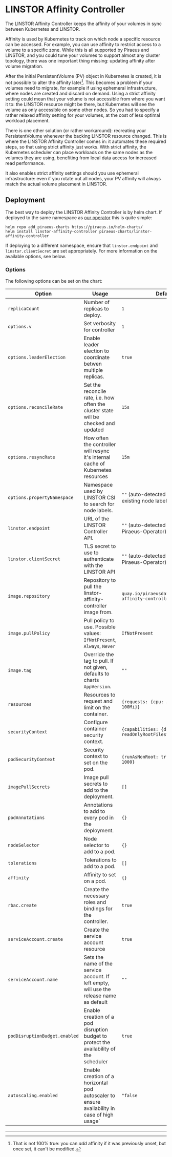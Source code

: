 # LINSTOR Affinity Controller

The LINSTOR Affinity Controller keeps the affinity of your volumes in sync between Kubernetes and LINSTOR.

Affinity is used by Kubernetes to track on which node a specific resource can be accessed. For example, you can use
affinity to restrict access to a volume to a specific zone. While this is all supported by Piraeus and LINSTOR, and you
could tune your volumes to support almost any cluster topology, there was one important thing missing: updating affinity
after volume migration.

After the initial PersistentVolume (PV) object in Kubernetes is created, it is not possible to alter the affinity
later[^1]. This becomes a problem if your volumes need to migrate, for example if using ephemeral infrastructure, where
nodes are created and discard on demand. Using a strict affinity setting could mean that your volume is not accessible
from where you want it to: the LINSTOR resource might be there, but Kubernetes will see the volume as only accessible on
some other nodes. So you had to specify a rather relaxed affinity setting for your volumes, at the cost of less optimal
workload placement.

There is one other solution (or rather workaround): recreating your PersistentVolume whenever the backing LINSTOR
resource changed. This is where the LINSTOR Affinity Controller comes in: it automates these required steps, so that
using strict affinity just works. With strict affinity, the Kubernetes scheduler can place workloads on the same nodes
as the volumes they are using, benefiting from local data access for increased read performance.

It also enables strict affinity settings should you use ephemeral infrastructure: even if you rotate out all nodes,
your PV affinity will always match the actual volume placement in LINSTOR.

## Deployment

The best way to deploy the LINSTOR Affinity Controller is by helm chart. If deployed to the same namespace
as [our operator](https://github.com/piraeusdatastore/piraeus-operator) this is quite simple:

```
helm repo add piraeus-charts https://piraeus.io/helm-charts/
helm install linstor-affinity-controller piraeus-charts/linstor-affinity-controller
```

If deploying to a different namespace, ensure that `linstor.endpoint` and `linstor.clientSecret` are set appropriately.
For more information on the available options, see below.

### Options

The following options can be set on the chart:

| Option                        | Usage                                                                                        | Default                                                       |
|-------------------------------|----------------------------------------------------------------------------------------------|---------------------------------------------------------------|
| `replicaCount`                | Number of replicas to deploy.                                                                | `1`                                                           |
| `options.v`                   | Set verbosity for controller                                                                 | `1`                                                           |
| `options.leaderElection`      | Enable leader election to coordinate betwen multiple replicas.                               | `true`                                                        |
| `options.reconcileRate`       | Set the reconcile rate, i.e. how often the cluster state will be checked and updated         | `15s`                                                         |
| `options.resyncRate`          | How often the controller will resync it's internal cache of Kubernetes resources             | `15m`                                                         |
| `options.propertyNamespace`   | Namespace used by LINSTOR CSI to search for node labels.                                     | `""` (auto-detected based on existing node labels on startup) |
| `linstor.endpoint`            | URL of the LINSTOR Controller API.                                                           | `""` (auto-detected when using Piraeus-Operator)              |
| `linstor.clientSecret`        | TLS secret to use to authenticate with the LINSTOR API                                       | `""` (auto-detected when using Piraeus-Operator)              |
| `image.repository`            | Repository to pull the linstor-affinity-controller image from.                               | `quay.io/piraeusdatastore/linstor-affinity-controller`        |
| `image.pullPolicy`            | Pull policy to use. Possible values: `IfNotPresent`, `Always`, `Never`                       | `IfNotPresent`                                                |
| `image.tag`                   | Override the tag to pull. If not given, defaults to charts `AppVersion`.                     | `""`                                                          |
| `resources`                   | Resources to request and limit on the container.                                             | `{requests: {cpu: 50m, mem: 100Mi}}`                          |
| `securityContext`             | Configure container security context.                                                        | `{capabilities: {drop: [ALL]}, readOnlyRootFilesystem: true}` |
| `podSecurityContext`          | Security context to set on the pod.                                                          | `{runAsNonRoot: true, runAsUser: 1000}`                       |
| `imagePullSecrets`            | Image pull secrets to add to the deployment.                                                 | `[]`                                                          |
| `podAnnotations`              | Annotations to add to every pod in the deployment.                                           | `{}`                                                          |
| `nodeSelector`                | Node selector to add to a pod.                                                               | `{}`                                                          |
| `tolerations`                 | Tolerations to add to a pod.                                                                 | `[]`                                                          |
| `affinity`                    | Affinity to set on a pod.                                                                    | `{}`                                                          |
| `rbac.create`                 | Create the necessary roles and bindings for the controller.                                  | `true`                                                        |
| `serviceAccount.create`       | Create the service account resource                                                          | `true`                                                        |
| `serviceAccount.name`         | Sets the name of the service account. If left empty, will use the release name as default    | `""`                                                          |
| `podDisruptionBudget.enabled` | Enable creation of a pod disruption budget to protect the availability of the scheduler      | `true`                                                        |
| `autoscaling.enabled`         | Enable creation of a horizontal pod autoscaler to ensure availability in case of high usage` | `"false`                                                      |

***

[^1]: That is not 100% true: you can _add_ affinity if it was previously unset, but once set, it can't be modified.
